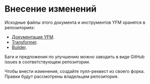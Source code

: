 # Внесение изменений

Исходные файлы этого документа и инструментов YFM хранятся в репозиториях:

* [Документация YFM](https://github.com/diplodoc-platform/docs).
* [Transformer](https://github.com/diplodoc-platform/transform).
* [Builder](https://github.com/diplodoc-platform/cli).

Баги и предложения по улучшению можно заводить в виде GitHub issues в соответствующем репозитории.

Чтобы внести изменения, создайте пулл-реквест из своего форка. Правки будут рассмотрены владельцем репозитория.
